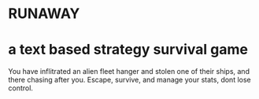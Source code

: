 # RUNAWAY
# a text based strategy survival game

You have inflitrated an alien fleet hanger and stolen one of their ships, and there chasing after you. Escape, survive, and manage your stats, dont lose control. 
